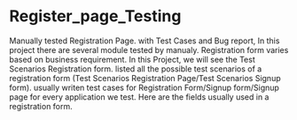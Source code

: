 # Register_page_Testing
Manually tested Registration Page. with Test Cases and Bug report,
In this project there are several module tested by manualy.
Registration form varies based on business requirement. 
In this Project, we will see the Test Scenarios Registration form. 
listed all the possible test scenarios of a registration form (Test Scenarios Registration Page/Test Scenarios Signup form). 
usually writen test cases for Registration Form/Signup form/Signup page for every application we test. Here are the fields usually used in a registration form.
